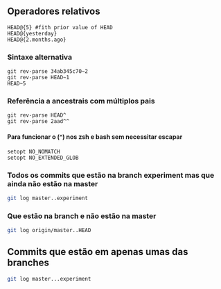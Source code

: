 Operadores relativos
--------------------

```
HEAD@{5} #fith prior value of HEAD
HEAD@{yesterday}
HEAD@{2.months.ago}

```

### Sintaxe alternativa

```
git rev-parse 34ab345c70~2
git rev-parse HEAD~1
HEAD~5

```


### Referência a ancestrais com múltiplos pais

```
git rev-parse HEAD^
git rev-parse 2aad^^
```

#### Para funcionar o (^) nos zsh e bash sem necessitar escapar

```
setopt NO_NOMATCH
setopt NO_EXTENDED_GLOB

```

### Todos os commits que estão na branch experiment mas que ainda não estão na master


```sh
git log master..experiment

```

### Que estão na branch e não estão na master

```sh
git log origin/master..HEAD

```


Commits que estão em apenas umas das branches
---------------------------------------------

```sh
git log master...experiment

```
